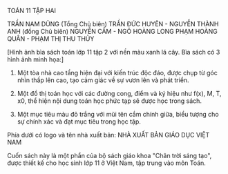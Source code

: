 TOÁN 11
TẬP HAI

TRẦN NAM DŨNG (Tổng Chủ biên)
TRẦN ĐỨC HUYÊN - NGUYỄN THÀNH ANH (đồng Chủ biên)
NGUYỄN CẨM - NGÔ HOÀNG LONG
PHẠM HOÀNG QUÂN - PHẠM THỊ THU THỦY

[Hình ảnh bìa sách toán lớp 11 tập 2 với nền màu xanh lá cây. Bìa sách có 3 hình ảnh minh họa:]

1. Một tòa nhà cao tầng hiện đại với kiến trúc độc đáo, được chụp từ góc nhìn thấp lên cao, tạo cảm giác về sự vươn lên và phát triển.

2. Một đồ thị toán học với các đường cong, điểm và ký hiệu như f(x), M, T, x0, thể hiện nội dung toán học phức tạp sẽ được học trong sách.

3. Một mục tiêu màu đỏ trắng với mũi tên cắm chính giữa, biểu tượng cho sự chính xác và đạt mục tiêu trong học tập.

Phía dưới có logo và tên nhà xuất bản: NHÀ XUẤT BẢN GIÁO DỤC VIỆT NAM

Cuốn sách này là một phần của bộ sách giáo khoa "Chân trời sáng tạo", được thiết kế cho học sinh lớp 11 ở Việt Nam, tập trung vào môn Toán.
